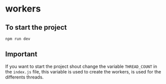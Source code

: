 # workers

## To start the project

`npm run dev`

## Important

If you want to start the project shout change the variable `THREAD_COUNT` in the `index.js` file, this variable is used to create the workers, is used for the differents threads.
